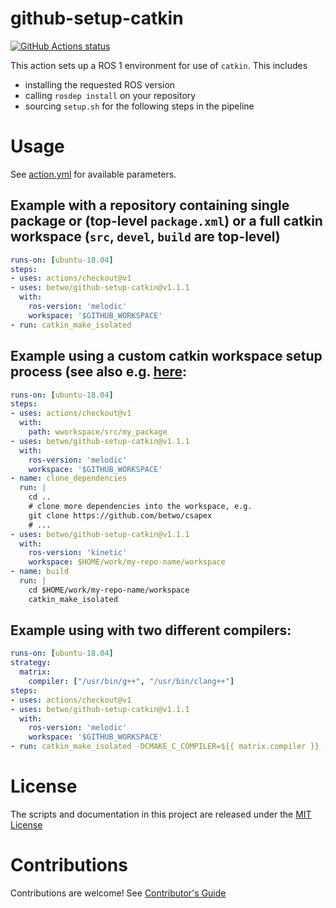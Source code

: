 # github-setup-catkin

<p align="left">
  <a href="https://github.com/betwo/github-setup-catkin"><img alt="GitHub Actions status" src="https://github.com/betwo/github-setup-catkin/workflows/Main%20workflow/badge.svg"></a>
</p>

This action sets up a ROS 1 environment for use of `catkin`.
This includes 
 * installing the requested ROS version
 * calling `rosdep install` on your repository
 * sourcing `setup.sh` for the following steps in the pipeline

# Usage

See [action.yml](action.yml) for available parameters.

## Example with a repository containing single package or  (top-level `package.xml`) or a full catkin workspace (`src`, `devel`, `build` are top-level)

```yaml
runs-on: [ubuntu-18.04]
steps:
- uses: actions/checkout@v1
- uses: betwo/github-setup-catkin@v1.1.1
  with:
    ros-version: 'melodic'
    workspace: '$GITHUB_WORKSPACE'
- run: catkin_make_isolated
```

## Example using a custom catkin workspace setup process (see also e.g. [here](https://github.com/betwo/csapex_core_plugins/blob/master/.github/workflows/catkin_make_isolated.yml):

```yaml
runs-on: [ubuntu-18.04]
steps:
- uses: actions/checkout@v1
  with:
    path: wworkspace/src/my_package
- uses: betwo/github-setup-catkin@v1.1.1
  with:
    ros-version: 'melodic'
    workspace: '$GITHUB_WORKSPACE'
- name: clone_dependencies
  run: |
    cd ..
    # clone more dependencies into the workspace, e.g.
    git clone https://github.com/betwo/csapex
    # ...
- uses: betwo/github-setup-catkin@v1.1.1
  with:
    ros-version: 'kinetic'
    workspace: $HOME/work/my-repo-name/workspace
- name: build
  run: |
    cd $HOME/work/my-repo-name/workspace
    catkin_make_isolated
```

## Example using with two different compilers:

```yaml
runs-on: [ubuntu-18.04]
strategy:
  matrix:
    compiler: ["/usr/bin/g++", "/usr/bin/clang++"]
steps:
- uses: actions/checkout@v1
- uses: betwo/github-setup-catkin@v1.1.1
  with:
    ros-version: 'melodic'
    workspace: '$GITHUB_WORKSPACE'
- run: catkin_make_isolated -DCMAKE_C_COMPILER=${{ matrix.compiler }} -DCMAKE_CXX_COMPILER=${{ matrix.compiler }}
```

# License

The scripts and documentation in this project are released under the [MIT License](LICENSE)

# Contributions

Contributions are welcome!  See [Contributor's Guide](docs/contributors.md)
